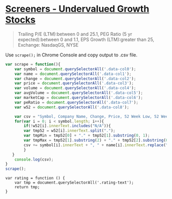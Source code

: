 # [Screeners - Undervalued Growth Stocks](http://finance.yahoo.com/screener/predefined/d5abae6e-482d-44cb-87e0-5251673cc2ef)

> Trailing P/E (LTM):between 0 and 25.1, PEG Ratio (5 yr expected):between 0 and 1.1, EPS Growth (LTM):greater than 25, Exchange: NasdaqGS, NYSE

Use ```scrape();``` in Chrome Console and copy output to .csv file.

```javascript
var scrape = function(){
    var symbol = document.querySelectorAll('.data-col0');
    var name = document.querySelectorAll('.data-col1');
    var change = document.querySelectorAll('.data-col2');
    var price = document.querySelectorAll('.data-col3');
    var volume = document.querySelectorAll('.data-col4');
    var avgVolume = document.querySelectorAll('.data-col5');
    var marketCap = document.querySelectorAll('.data-col6');
    var peRatio = document.querySelectorAll('.data-col7');
    var w52 = document.querySelectorAll('.data-col8');

    var csv = "Symbol, Company Name, Change, Price, 52 Week Low, 52 Week High, Volume, Averge Volume, Market Cap, PE Ratio \n";
    for(var i = 0; i < symbol.length; i++){
        if(!w52[i].innerText.includes("N/A")){        
        var tmp52 = w52[i].innerText.split(".");
        var tmpMin = tmp52[0] + "." + tmp52[1].substring(0, 1);
        var tmpMax = tmp52[1].substring(2) + "." + tmp52[2].substring(0, 1);
        csv += symbol[i].innerText + ", " + name[i].innerText.replace(",", " ") + ", " + change[i].innerText + ", " + price[i].innerText + ", " + tmpMin + ", " + tmpMax + ", " + volume[i].innerText.replace(",", "") + ", " + avgVolume[i].innerText.replace(",", "") + ", " + marketCap[i].innerText + ", " + peRatio[i].innerText + "\n";
        }
   }
    console.log(csv);
}
scrape();
```

```
var rating = function () {
    var tmp = document.querySelectorAll('.rating-text');
    return tmp;
}
```
